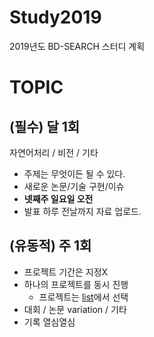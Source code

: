 # Study2019
2019년도 BD-SEARCH 스터디 계획

# TOPIC
## (필수) 달 1회
자연어처리 / 비전 / 기타
- 주제는 무엇이든 될 수 있다.
- 새로운 논문/기술 구현/이슈
- **넷째주 일요일 오전**
- 발표 하루 전날까지 자료 업로드.

## (유동적) 주 1회
- 프로젝트 기간은 지정X
- 하나의 프로젝트를 동시 진행
  - 프로젝트는 [list](https://github.com/BD-SEARCH/MLtutorial/wiki/%ED%95%B4%EB%B3%B4%EB%A9%B4-%EC%A2%8B%EC%9D%84-%ED%94%84%EB%A1%9C%EC%A0%9D%ED%8A%B8%EB%93%A4)에서 선택
- 대회 / 논문 variation / 기타
- 기록 열심열심
